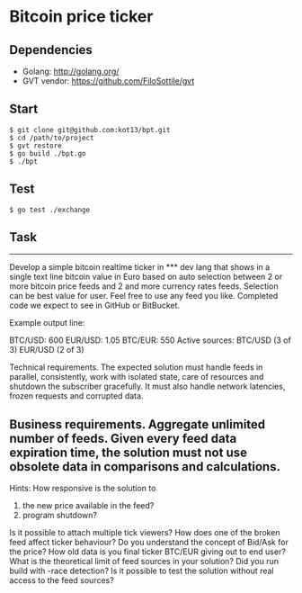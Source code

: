 # Bitcoin price ticker

## Dependencies
* Golang: http://golang.org/
* GVT vendor: https://github.com/FiloSottile/gvt

## Start
```
$ git clone git@github.com:kot13/bpt.git
$ cd /path/to/project
$ gvt restore
$ go build ./bpt.go
$ ./bpt
```

## Test
```
$ go test ./exchange
```

## Task
----
Develop a simple bitcoin realtime ticker in *** dev lang that shows in a single text line bitcoin value in Euro based on auto selection between 2 or more bitcoin price feeds and 2 and more currency rates feeds. Selection can be best value for user.
Feel free to use any feed you like. Completed code we expect to see in GitHub or BitBucket.

Example output line:

BTC/USD: 600   EUR/USD: 1.05   BTC/EUR: 550 Active sources: BTC/USD (3 of 3)  EUR/USD (2 of 3)

Technical requirements.
The expected solution must handle feeds in parallel, consistently, work with isolated state, care of resources and shutdown the subscriber gracefully. It must also handle network latencies, frozen requests and corrupted data.

Business requirements.
Aggregate unlimited number of feeds.
Given every feed data expiration time, the solution must not use obsolete data in comparisons and calculations.
----

Hints:
How responsive is the solution to
1) the new price available in the feed?
2) program shutdown?

Is it possible to attach multiple tick viewers?
How does one of the broken feed affect ticker behaviour?
Do you understand the concept of Bid/Ask for the price?
How old data is you final ticker BTC/EUR giving out to end user?
What is the theoretical limit of feed sources in your solution?
Did you run build with -race detection?
Is it possible to test the solution without real access to the feed sources?
